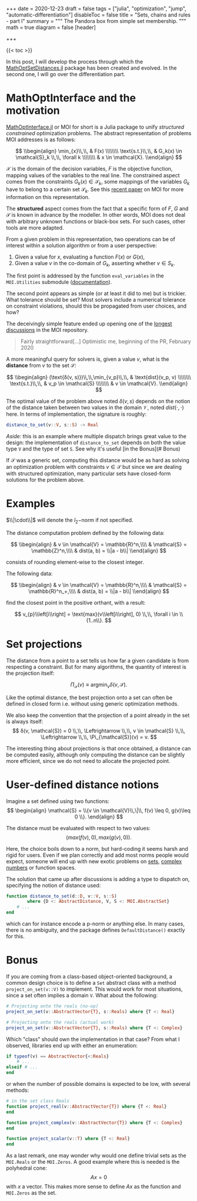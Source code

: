 +++
date = 2020-12-23
draft = false
tags = ["julia", "optimization", "jump", "automatic-differentiation"]
disableToc = false
title = "Sets, chains and rules - part I"
summary = """
The Pandora box from simple set membership.
"""
math = true
diagram = false
[header]

+++

{{< toc >}}

In this post, I will develop the process through which the
[MathOptSetDistances.jl](https://github.com/matbesancon/MathOptSetDistances.jl)
package has been created and evolved. In the second one, I will go over the differentiation part.

# MathOptInterface and the motivation

[MathOptInterface.jl](https://jump.dev/MathOptInterface.jl/dev/) or MOI
for short is a Julia package to unify *structured constrained* optimization problems.
The abstract representation of problems MOI addresses is as follows:

$$
\\begin{align}
\min_{x}\\,\\, & F(x) \\\\\\\\
\text{s.t.}\\,\\, & G_k(x) \in \mathcal{S}_k \\,\\, \forall k \\\\\\\\
& x \in \mathcal{X}.
\\end{align}
$$

$\mathcal{X}$ is the domain of the decision variables,
$F$ is the objective function, mapping values of the variables to the real line.
The constrained aspect comes from the constraints $G_k(x) \in \mathcal{S}_k$,
some mappings of the variables $G_k$ have to belong to a certain set $\mathcal{S}_k$.
See this [recent paper](https://arxiv.org/abs/2002.03447) on MOI for more information
on this representation.

The **structured** aspect comes from the fact that a specific form of $F$, $G$
and $\mathcal{S}$ is known in advance by the modeller. In other words, MOI
does not deal with arbitrary unknown functions or black-box sets.
For such cases, other tools are more adapted.

From a given problem in this representation, two operations can be of interest
within a solution algorithm or from a user perspective:

1. Given a value for $x$, evaluating a function $F(x)$ or $G(x)$,
2. Given a value $v$ in the co-domain of $G_k$, asserting whether $v \in S_k$.

The first point is addressed by the function `eval_variables` in the `MOI.Utilities` submodule
([documentation](https://jump.dev/MathOptInterface.jl/v0.9/apireference/#MathOptInterface.Utilities.eval_variables)).

The second point appears as simple (or at least it did to me) but is trickier.
What tolerance should be set?
Most solvers include a numerical tolerance on constraint violations, should this
be propagated from user choices, and how?

The deceivingly simple feature ended up opening one of the
[longest discussions](https://github.com/jump-dev/MathOptInterface.jl/pull/1023)
in the MOI repository.

> Fairly straightforward[...]
> Optimistic me, beginning of the PR, February 2020

A more meaningful query for solvers is, given a value $v$, what is the
**distance** from $v$ to the set $\mathcal{S}$:

$$
\\begin{align}
(\text{δ(v, s)})\\,\\,\min_{v_p}\\,\\, & \text{dist}(v_p, v) \\\\\\\\
\text{s.t.}\\,\\, & v_p \in \mathcal{S} \\\\\\\\
& v \in \mathcal{V}.
\\end{align}
$$

The optimal value of the problem above noted $δ(v, s)$ depends on the
notion of the distance taken between two values in the domain $\mathcal{V}$,
noted $dist(\cdot,\cdot)$ here.
In terms of implementation, the signature is roughly:

```julia
distance_to_set(v::V, s::S) -> Real
```

*Aside:*
this is an example where multiple dispatch brings great value to the design:
the implementation of `distance_to_set` depends on both the value type `V`
and the type of set `S`. See why it's useful [in the Bonus](# Bonus)

If $\mathcal{S}$ was a generic set, computing this distance would be as hard as
solving an optimization problem with constraints $v \in \mathcal{S}$ but
since we are dealing with structured optimization, many particular sets have
closed-form solutions for the problem above.

# Examples

$\\|\cdot\\|$ will denote the $l_2-$norm if not specified.

The distance computation problem defined by the following data:

$$
\\begin{align}
& v \in \mathcal{V} = \mathbb{R}^n,\\\\
& \mathcal{S} = \mathbb{Z}^n,\\\\
& dist(a, b) = \\|a - b\\|
\\end{align}
$$

consists of rounding element-wise to the closest integer.

The following data:

$$
\\begin{align}
& v \in \mathcal{V} = \mathbb{R}^n,\\\\
& \mathcal{S} = \mathbb{R}^n_+,\\\\
& dist(a, b) = \\|a - b\\|
\\end{align}
$$

find the closest point in the positive orthant, with a result:

$$
v_{p}\\left[i\\right] = \text{max}(v\\left[i\\right], 0) \\,\\, \forall i \in \\{1..n\\}.
$$

# Set projections

The distance from a point to a set tells us how far a given candidate is from
respecting a constraint. But for many algorithms, the quantity of interest is
the projection itself:

$$
\Pi_{\mathcal{S}}(v) \equiv \text{arg}\min_v \delta(v, \mathcal{S}).
$$

Like the optimal distance, the best projection onto a set can often be defined
in closed form i.e. without using generic optimization methods.

We also keep the convention that the projection of a point already in the set is
always itself:
$$
δ(v, \mathcal{S}) = 0 \\,\\, \Leftrightarrow \\,\\, v \in \mathcal{S} \\,\\, \Leftrightarrow \\,\\, \Pi_{\mathcal{S}}(v) = v.
$$

The interesting thing about projections is that once obtained, a distance
can be computed easily, although only computing the distance can be slightly
more efficient, since we do not need to allocate the projected point.

# User-defined distance notions

Imagine a set defined using two functions:
$$
\begin{align}
\mathcal{S} = \\{v \in \mathcal{V}\\,\|\\, f(v) \leq 0, g(v)\leq 0 \\}.
\end{align}
$$

The distance must be evaluated with respect to two values:
$$
(max(f(v), 0), max(g(v), 0)).
$$

Here, the choice boils down to a norm, but hard-coding it seems harsh and rigid for users.
Even if we plan correctly and add most norms people would expect, someone will
end up with new exotic problems on [sets](https://github.com/blegat/SetProg.jl),
[complex numbers](https://github.com/jump-dev/ComplexOptInterface.jl) or function spaces.

The solution that came up after discussions is adding a type to dispatch on,
specifying the notion of distance used:
```julia
function distance_to_set(d::D, v::V, s::S)
        where {D <: AbstractDistance, V, S <: MOI.AbstractSet}
    # ...
end
```

which can for instance encode a p-norm or anything else.
In many cases, there is no ambiguity, and the package defines `DefaultDistance()`
exactly for this.

# Bonus

If you are coming from a class-based object-oriented background, a common
design choice is to define a `Set` abstract class with a method `project_on_set(v::V)` to implement.
This would work for most situations, since a set often implies a domain `V`.
What about the following:

```julia
# Projecting onto the reals (no-op)
project_on_set(v::AbstractVector{T}, s::Reals) where {T <: Real}

# Projecting onto the reals (actual work)
project_on_set(v::AbstractVector{T}, s::Reals) where {T <: Complex}
```

Which "class" should own the implementation in that case?
From what I observed, libraries end up with either an enumeration:

```julia
if typeof(v) == AbstractVector{<:Reals}
    # ...
elseif # ...
end
```

or when the number of possible domains is expected to be low, with several methods:

```julia
# in the set class Reals
function project_real(v::AbstractVector{T}) where {T <: Real}
end

function project_complex(v::AbstractVector{T}) where {T <: Complex}
end

function project_scalar(v::T) where {T <: Real}
end
```

As a last remark, one may wonder why would one define trivial sets as the `MOI.Reals`
or the `MOI.Zeros`. A good example where this is needed is the polyhedral cone:
$$
A x = 0
$$
with $x$ a vector. This makes more sense to define $Ax$ as the function and  
`MOI.Zeros` as the set.
